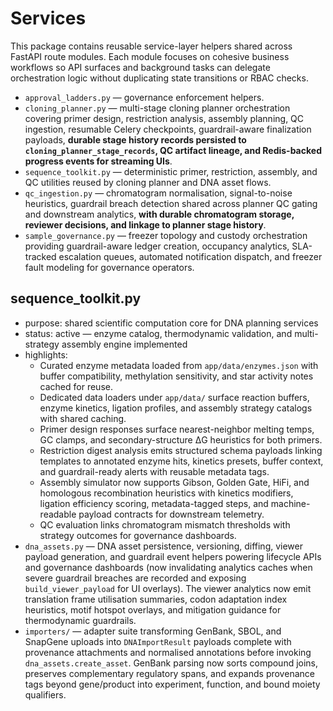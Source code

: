 # Services

This package contains reusable service-layer helpers shared across FastAPI route modules. Each module focuses on cohesive business workflows so API surfaces and background tasks can delegate orchestration logic without duplicating state transitions or RBAC checks.

- `approval_ladders.py` — governance enforcement helpers.
- `cloning_planner.py` — multi-stage cloning planner orchestration covering primer design, restriction analysis, assembly planning, QC ingestion, resumable Celery checkpoints, guardrail-aware finalization payloads, **durable stage history records persisted to `cloning_planner_stage_records`, QC artifact lineage, and Redis-backed progress events for streaming UIs**.
- `sequence_toolkit.py` — deterministic primer, restriction, assembly, and QC utilities reused by cloning planner and DNA asset flows.
- `qc_ingestion.py` — chromatogram normalisation, signal-to-noise heuristics, guardrail breach detection shared across planner QC gating and downstream analytics, **with durable chromatogram storage, reviewer decisions, and linkage to planner stage history**.
- `sample_governance.py` — freezer topology and custody orchestration providing guardrail-aware ledger creation, occupancy analytics, SLA-tracked escalation queues, automated notification dispatch, and freezer fault modeling for governance operators.

## sequence_toolkit.py

- purpose: shared scientific computation core for DNA planning services
- status: active — enzyme catalog, thermodynamic validation, and multi-strategy assembly engine implemented
- highlights:
  - Curated enzyme metadata loaded from `app/data/enzymes.json` with buffer compatibility, methylation sensitivity, and star activity notes cached for reuse.
  - Dedicated data loaders under `app/data/` surface reaction buffers, enzyme kinetics, ligation profiles, and assembly strategy catalogs with shared caching.
  - Primer design responses surface nearest-neighbor melting temps, GC clamps, and secondary-structure ΔG heuristics for both primers.
  - Restriction digest analysis emits structured schema payloads linking templates to annotated enzyme hits, kinetics presets, buffer context, and guardrail-ready alerts with reusable metadata tags.
  - Assembly simulator now supports Gibson, Golden Gate, HiFi, and homologous recombination heuristics with kinetics modifiers, ligation efficiency scoring, metadata-tagged steps, and machine-readable payload contracts for downstream telemetry.
  - QC evaluation links chromatogram mismatch thresholds with strategy outcomes for governance dashboards.
- `dna_assets.py` — DNA asset persistence, versioning, diffing, viewer payload generation, and guardrail event helpers powering lifecycle APIs and governance dashboards (now invalidating analytics caches when severe guardrail breaches are recorded and exposing `build_viewer_payload` for UI overlays). The viewer analytics now emit translation frame utilisation summaries, codon adaptation index heuristics, motif hotspot overlays, and mitigation guidance for thermodynamic guardrails.
- `importers/` — adapter suite transforming GenBank, SBOL, and SnapGene uploads into `DNAImportResult` payloads complete with provenance attachments and normalised annotations before invoking `dna_assets.create_asset`. GenBank parsing now sorts compound joins, preserves complementary regulatory spans, and expands provenance tags beyond gene/product into experiment, function, and bound moiety qualifiers.
